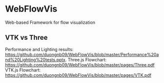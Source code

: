 # WebFlowVis
Web-based Framework for flow visualization
## VTK vs Three
Performance and Lighting results: https://github.com/duongnb09/WebFlowVis/blob/master/Performance%20and%20Lighting%20tests.pptx.
Three.js Flowchart: https://github.com/duongnb09/WebFlowVis/blob/master/pages/Three.pdf
VTK.js Flowchart: https://github.com/duongnb09/WebFlowVis/blob/master/pages/VTK.pdf
